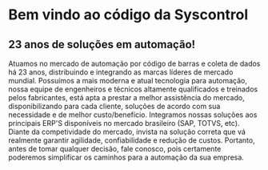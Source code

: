 # Bem vindo ao código da Syscontrol

## 23 anos de soluções em automação!

Atuamos no mercado de automação por código de barras e coleta de dados há 23 anos, distribuindo e integrando as marcas líderes de mercado mundial. Possuímos a mais moderna e atual tecnologia para automação, nossa equipe de engenheiros e técnicos altamente qualificados e treinados pelos fabricantes, está apta a prestar a melhor assistência do mercado, disponibilizando para cada cliente, soluções de acordo com sua necessidade e de melhor custo/benefício.
Integramos nossas soluções aos principais ERP'S disponíveis no mercado brasileiro (SAP, TOTVS, etc).
Diante da competividade do mercado, invista na solução correta que vá realmente garantir agilidade, confiabilidade e redução de custos.
Portanto, antes de tomar qualquer decisão, fale conosco, pois certamente poderemos simplificar os caminhos para a automação da sua empresa.